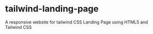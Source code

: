 # tailwind-landing-page
A responsive website for tailwind CSS Landing Page using HTML5 and Tailwind CSS
